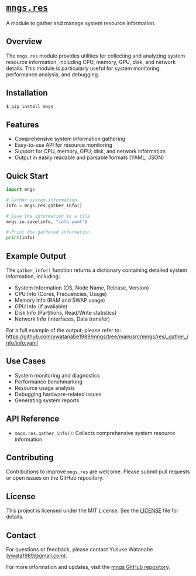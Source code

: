 # [`mngs.res`](https://github.com/ywatanabe1989/mngs/tree/main/src/mngs/res/)
A module to gather and manage system resource information.

## Overview
The `mngs.res` module provides utilities for collecting and analyzing system resource information, including CPU, memory, GPU, disk, and network details. This module is particularly useful for system monitoring, performance analysis, and debugging.

## Installation
```bash
$ pip install mngs
```

## Features
- Comprehensive system information gathering
- Easy-to-use API for resource monitoring
- Support for CPU, memory, GPU, disk, and network information
- Output in easily readable and parsable formats (YAML, JSON)

## Quick Start
```python
import mngs

# Gather system information
info = mngs.res.gather_info()

# Save the information to a file
mngs.io.save(info, "info.yaml")

# Print the gathered information
print(info)
```

## Example Output
The `gather_info()` function returns a dictionary containing detailed system information, including:

- System Information (OS, Node Name, Release, Version)
- CPU Info (Cores, Frequencies, Usage)
- Memory Info (RAM and SWAP usage)
- GPU Info (if available)
- Disk Info (Partitions, Read/Write statistics)
- Network Info (Interfaces, Data transfer)

For a full example of the output, please refer to:
https://github.com/ywatanabe1989/mngs/tree/main/src/mngs/res/_gather_info/info.yaml

## Use Cases
- System monitoring and diagnostics
- Performance benchmarking
- Resource usage analysis
- Debugging hardware-related issues
- Generating system reports

## API Reference
- `mngs.res.gather_info()`: Collects comprehensive system resource information

## Contributing
Contributions to improve `mngs.res` are welcome. Please submit pull requests or open issues on the GitHub repository.

## License
This project is licensed under the MIT License. See the [LICENSE](LICENSE) file for details.

## Contact
For questions or feedback, please contact Yusuke Watanabe (ywata1989@gmail.com).

For more information and updates, visit the [mngs GitHub repository](https://github.com/ywatanabe1989/mngs).
